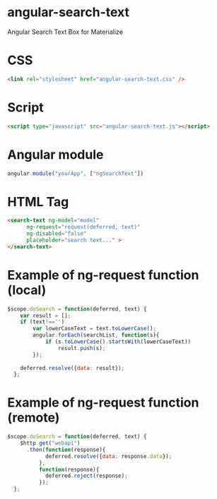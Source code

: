 # angular-search-text
Angular Search Text Box for Materialize

# CSS
```html
<link rel="stylesheet" href="angular-search-text.css" />
```

# Script
```html
<script type="javascript" src="angular-search-text.js"></script>
```

# Angular module
```javascript
angular.module("yourApp", ["ngSearchText"])
```

# HTML Tag
```html
<search-text ng-model="model" 
      ng-request="request(deferred, text)" 
      ng-disabled="false" 
      placeholder="search text..." >
</search-text>
```

# Example of ng-request function (local)
```javascript
$scope.doSearch = function(deferred, text) {
    var result = [];
    if (text!=='')
        var lowerCaseText = text.toLowerCase();
        angular.forEach(searchList, function(s){
            if (s.toLowerCase().startsWith(lowerCaseText))
                result.push(s);
        });
                    
    deferred.resolve({data: result});
  };
```

# Example of ng-request function (remote)
```javascript
$scope.doSearch = function(deferred, text) {
    $http.get("webapi")
      .then(function(response){
            deferred.resolve({data: response.data});
          },
          function(response){
            deferred.reject(response);
          });
  };
```